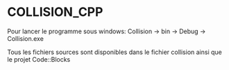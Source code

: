 # COLLISION_CPP

Pour lancer le programme sous windows: Collision -> bin -> Debug -> Collision.exe

Tous les fichiers sources sont disponibles dans le fichier collision ainsi que le projet Code::Blocks
